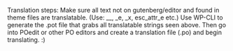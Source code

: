 Translation steps:
Make sure all text not on gutenberg/editor and found in theme files are translatable.
(Use: __, _e, _x, esc_attr_e etc.)
Use WP-CLI to generate the .pot file that grabs all translatable strings seen above.
Then go into POedit or other PO editors and create a translation file (.po) and begin translating. :)
